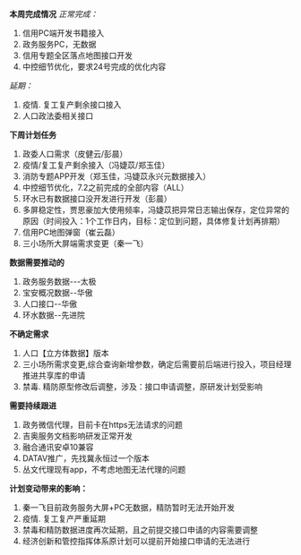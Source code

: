 **本周完成情况**
*正常完成：*

1. 信用PC端开发书籍接入
2. 政务服务PC，无数据
3. 信用专题全区落点地图接口开发
4. 中控细节优化，要求24号完成的优化内容

*延期：*
1. 疫情. 复工复产剩余接口接入
2. 人口政法委相关接口

**下周计划任务**
1. 政委人口需求（皮健云/彭晨）
2. 疫情/复工复产剩余接入（冯婕苡/郑玉佳）
3. 消防专题APP开发（郑玉佳，冯婕苡永兴元数据接入）
4. 中控细节优化，7.2之前完成的全部内容（ALL）
5. 环水已有数据接口没开发进行开发（彭晨）
6. 多屏稳定性，贾思豪加大使用频率，冯婕苡把异常日志输出保存，定位异常的原因（时间投入：1个工作日内，目标：定位到问题，具体修复计划再排期）
7. 信用PC地图弹窗（崔云磊）
8. 三小场所大屏端需求变更（秦一飞）

**数据需要推动的**
1. 政务服务数据---太极
2. 宝安概况数据--华傲
3. 人口接口--华傲
4. 环水数据--先进院

**不确定需求**
1. 人口【立方体数据】版本
2.  三小场所需求变更,综合查询新增参数，确定后需要前后端进行投入，项目经理推进共享库的申请
3. 禁毒. 精防原型修改后调整，涉及：接口申请调整，原研发计划受影响

**需要持续跟进**
1. 政务微信代理，目前卡在https无法请求的问题
2. 吉奥服务文档影响研发正常开发
3. 融合通讯安卓10兼容
4. DATAV推广，先找冀永恒过一个版本
5. 丛文代理现有app，不考虑地图无法代理的问题

**计划变动带来的影响：**
1. 秦一飞目前政务服务大屏+PC无数据，精防暂时无法开始开发
2. 疫情. 复工复产严重延期
3. 禁毒和精防数据进度再次延期，且之前提交接口申请的内容需要调整
4. 经济创新和管控指挥体系原计划可以提前开始接口申请的无法进行